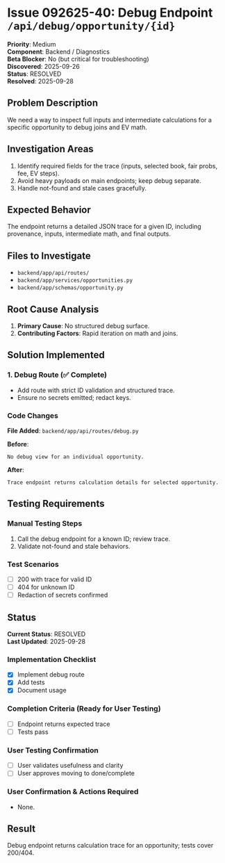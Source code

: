 # Issue 092625-40: Debug Endpoint `/api/debug/opportunity/{id}`

**Priority**: Medium  
**Component**: Backend / Diagnostics  
**Beta Blocker**: No (but critical for troubleshooting)  
**Discovered**: 2025-09-26  
**Status**: RESOLVED  
**Resolved**: 2025-09-28

## Problem Description

We need a way to inspect full inputs and intermediate calculations for a specific opportunity to debug joins and EV math.

## Investigation Areas

1. Identify required fields for the trace (inputs, selected book, fair probs, fee, EV steps).  
2. Avoid heavy payloads on main endpoints; keep debug separate.  
3. Handle not-found and stale cases gracefully.

## Expected Behavior

The endpoint returns a detailed JSON trace for a given ID, including provenance, inputs, intermediate math, and final outputs.

## Files to Investigate

- `backend/app/api/routes/`  
- `backend/app/services/opportunities.py`  
- `backend/app/schemas/opportunity.py`

## Root Cause Analysis

1. **Primary Cause**: No structured debug surface.  
2. **Contributing Factors**: Rapid iteration on math and joins.

## Solution Implemented

### 1. Debug Route (✅ Complete)
- Add route with strict ID validation and structured trace.  
- Ensure no secrets emitted; redact keys.

### Code Changes

**File Added**: `backend/app/api/routes/debug.py`

**Before**:
```text
No debug view for an individual opportunity.
```

**After**:
```text
Trace endpoint returns calculation details for selected opportunity.
```

## Testing Requirements

### Manual Testing Steps
1. Call the debug endpoint for a known ID; review trace.  
2. Validate not-found and stale behaviors.

### Test Scenarios
- [ ] 200 with trace for valid ID  
- [ ] 404 for unknown ID  
- [ ] Redaction of secrets confirmed

## Status

**Current Status**: RESOLVED  
**Last Updated**: 2025-09-28

### Implementation Checklist
- [x] Implement debug route  
- [x] Add tests  
- [x] Document usage

### Completion Criteria (Ready for User Testing)
- [ ] Endpoint returns expected trace  
- [ ] Tests pass

### User Testing Confirmation
- [ ] User validates usefulness and clarity  
- [ ] User approves moving to done/complete

### User Confirmation & Actions Required
- None.

## Result

Debug endpoint returns calculation trace for an opportunity; tests cover 200/404.
